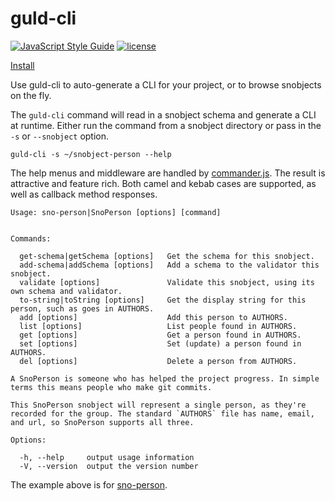 # guld-cli

[![JavaScript Style Guide](https://img.shields.io/badge/code_style-standard-brightgreen.svg)](https://standardjs.com) [![license](https://img.shields.io/github/license/mashape/apistatus.svg)](https://iramiller.com/snobject/LICENSE)

[Install](INSTALL.md)

Use guld-cli to auto-generate a CLI for your project, or to browse snobjects on the fly.

The `guld-cli` command will read in a snobject schema and generate a CLI at runtime. Either run the command from a snobject directory or pass in the `-s` or `--snobject` option.

```
guld-cli -s ~/snobject-person --help
```

The help menus and middleware are handled by [commander.js](https://github.com/tj/commander.js). The result is attractive and feature rich. Both camel and kebab cases are supported, as well as callback method responses.

```
Usage: sno-person|SnoPerson [options] [command]


Commands:

  get-schema|getSchema [options]   Get the schema for this snobject.
  add-schema|addSchema [options]   Add a schema to the validator this snobject.
  validate [options]               Validate this snobject, using its own schema and validator.
  to-string|toString [options]     Get the display string for this person, such as goes in AUTHORS.
  add [options]                    Add this person to AUTHORS.
  list [options]                   List people found in AUTHORS.
  get [options]                    Get a person found in AUTHORS.
  set [options]                    Set (update) a person found in AUTHORS.
  del [options]                    Delete a person from AUTHORS.

A SnoPerson is someone who has helped the project progress. In simple terms this means people who make git commits.

This SnoPerson snobject will represent a single person, as they're recorded for the group. The standard `AUTHORS` file has name, email, and url, so SnoPerson supports all three.

Options:

  -h, --help     output usage information
  -V, --version  output the version number
```

The example above is for [sno-person](https://github.com/isysd/sno-person).
